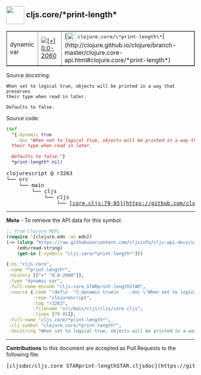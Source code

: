 ## <img width="48px" valign="middle" src="http://i.imgur.com/Hi20huC.png"> cljs.core/\*print-length\*

 <table border="1">
<tr>

<td>dynamic var</td>
<td><a href="https://github.com/cljsinfo/cljs-api-docs/tree/0.0-2060"><img valign="middle" alt="[+] 0.0-2060" src="https://img.shields.io/badge/+-0.0--2060-lightgrey.svg"></a> </td>
<td>
[<img height="24px" valign="middle" src="http://i.imgur.com/1GjPKvB.png"> <samp>clojure.core/\*print-length\*</samp>](http://clojure.github.io/clojure/branch-master/clojure.core-api.html#clojure.core/*print-length*)
</td>
</tr>
</table>





Source docstring:

```
When set to logical true, objects will be printed in a way that preserves
their type when read in later.

Defaults to false.
```

Source code:

```clj
(def
  ^{:dynamic true
    :doc "When set to logical true, objects will be printed in a way that preserves
  their type when read in later.

  Defaults to false."}
  *print-length* nil)
```

 <pre>
clojurescript @ r3263
└── src
    └── main
        └── cljs
            └── cljs
                └── <ins>[core.cljs:79-85](https://github.com/clojure/clojurescript/blob/r3263/src/main/cljs/cljs/core.cljs#L79-L85)</ins>
</pre>


---

__Meta__ - To retrieve the API data for this symbol:

```clj
;; from Clojure REPL
(require '[clojure.edn :as edn])
(-> (slurp "https://raw.githubusercontent.com/cljsinfo/cljs-api-docs/catalog/cljs-api.edn")
    (edn/read-string)
    (get-in [:symbols "cljs.core/*print-length*"]))
```

```clj
{:ns "cljs.core",
 :name "*print-length*",
 :history [["+" "0.0-2060"]],
 :type "dynamic var",
 :full-name-encode "cljs.core_STARprint-lengthSTAR",
 :source {:code "(def\n  ^{:dynamic true\n    :doc \"When set to logical true, objects will be printed in a way that preserves\n  their type when read in later.\n\n  Defaults to false.\"}\n  *print-length* nil)",
          :repo "clojurescript",
          :tag "r3263",
          :filename "src/main/cljs/cljs/core.cljs",
          :lines [79 85]},
 :full-name "cljs.core/*print-length*",
 :clj-symbol "clojure.core/*print-length*",
 :docstring "When set to logical true, objects will be printed in a way that preserves\ntheir type when read in later.\n\nDefaults to false."}

```

---

__Contributions__ to this document are accepted as Pull Requests to the following file:

 <pre>
[cljsdoc/cljs.core_STARprint-lengthSTAR.cljsdoc](https://github.com/cljsinfo/cljs-api-docs/blob/master/cljsdoc/cljs.core_STARprint-lengthSTAR.cljsdoc)
</pre>

